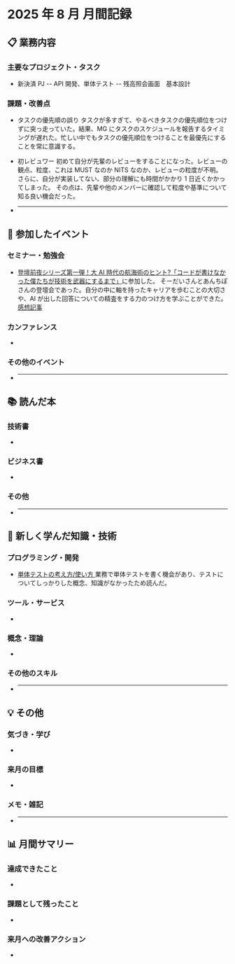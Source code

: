 # 2025 年 8 月 月間記録

## 📋 業務内容

### 主要なプロジェクト・タスク

- 新決済 PJ
  -- API 開発、単体テスト
  -- 残高照会画面　基本設計

### 課題・改善点

- タスクの優先順の誤り
  タスクが多すぎて、やるべきタスクの優先順位をつけずに突っ走っていた。結果、MG にタスクのスケジュールを報告するタイミングが遅れた。忙しい中でもタスクの優先順位をつけることを最優先にすることを常に意識する。

- 初レビュワー
  初めて自分が先輩のレビューをすることになった。レビューの観点、粒度、これは MUST なのか NITS なのか、レビューの粒度が不明。さらに、自分が実装してない、部分の理解にも時間がかかり 1 日近くかかってしまった。
  その点は、先輩や他のメンバーに確認して粒度や基準について知る良い機会だった。
- ***

## 🎯 参加したイベント

### セミナー・勉強会

- [登壇前夜シリーズ第一弾！大 AI 時代の航海術のヒント?「コードが書けなかった僕たちが技術を武器にするまで」](https://findy.connpass.com/event/365162/)に参加した。
  そーだいさんとあんちぽさんの登壇会であった。自分の中に軸を持ったキャリアを歩むことの大切さや、AI が出した回答についての精査をする力のつけ方を学ぶことができた。
  [感想記事](https://techbull.cloud/archives/3484)

### カンファレンス

-

### その他のイベント

- ***

## 📚 読んだ本

### 技術書

-

### ビジネス書

-

### その他

- ***

## 🚀 新しく学んだ知識・技術

### プログラミング・開発

- [単体テストの考え方/使い方 ](hhttps://www.amazon.co.jp/%E5%8D%98%E4%BD%93%E3%83%86%E3%82%B9%E3%83%88%E3%81%AE%E8%80%83%E3%81%88%E6%96%B9-%E4%BD%BF%E3%81%84%E6%96%B9-Vladimir-Khorikov/dp/4839981728)
  業務で単体テストを書く機会があり、テストについてしっかりした概念、知識がなかったため読んだ。

### ツール・サービス

-

### 概念・理論

-

### その他のスキル

- ***

## 💡 その他

### 気づき・学び

-

### 来月の目標

-

### メモ・雑記

- ***

## 📊 月間サマリー

### 達成できたこと

-

### 課題として残ったこと

-

### 来月への改善アクション

-
